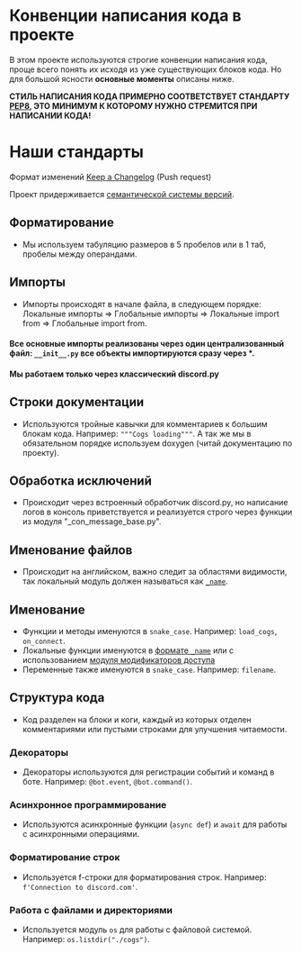 # Конвенции написания кода в проекте

В этом проекте используются строгие конвенции написания кода, проще всего понять их исходя из уже существующих блоков кода. Но для большой ясности **основные моменты** описаны ниже.

**СТИЛЬ НАПИСАНИЯ КОДА ПРИМЕРНО СООТВЕТСТВУЕТ СТАНДАРТУ [PEP8](https://peps.python.org/pep-0008/), ЭТО МИНИМУМ К КОТОРОМУ НУЖНО СТРЕМИТСЯ ПРИ НАПИСАНИИ КОДА!**

# Наши стандарты
Формат изменений [Keep a Changelog](https://keepachangelog.com/ru/1.1.0/) (Push request)

Проект придерживается [семантической системы версий](https://semver.org/lang/ru/).

## Форматирование
- Мы используем табуляцию размеров в 5 пробелов или в 1 таб, пробелы между операндами.

## Импорты

- Импорты происходят в начале файла, в следующем порядке: Локальные импорты => Глобальные импорты => Локальные import from => Глобальные import from. 


#### Все основные импорты реализованы через один централизованный файл: `__init__.py` все объекты импортируются сразу через *.

#### Мы работаем только через классический discord.py 
## Строки документации

- Используются тройные кавычки для комментариев к большим блокам кода. Например: `"""Cogs loading"""`. А так же мы в обязательном порядке используем doxygen (читай документацию по проекту).

## Обработка исключений

- Происходит через встроенный обработчик discord.py, но написание логов в консоль приветствуется и реализуется строго через функции из модуля "_con_message_base.py".

## Именование файлов 
- Происходит на английском, важно следит за областями видимости, так локальный модуль должен называться как [`_name`](https://sky.pro/media/privatnost-metodov-v-python/).

## Именование

- Функции и методы именуются в `snake_case`. Например: `load_cogs`, `on_connect`.
- Локальные функции именуются в [формате `_name`](https://sky.pro/media/privatnost-metodov-v-python/) или с использованием [модуля модификаторов доступа](https://habr.com/ru/articles/443192/)
- Переменные также именуются в `snake_case`. Например: `filename`.

## Структура кода

- Код разделен на блоки и коги, каждый из которых отделен комментариями или пустыми строками для улучшения читаемости.

### Декораторы

- Декораторы используются для регистрации событий и команд в боте. Например: `@bot.event`, `@bot.command()`.

### Асинхронное программирование

- Используются асинхронные функции (`async def`) и `await` для работы с асинхронными операциями.


### Форматирование строк

- Используется f-строки для форматирования строк. Например: `f'Connection to discord.com'`.


### Работа с файлами и директориями

- Используется модуль `os` для работы с файловой системой. Например: `os.listdir("./cogs")`.
